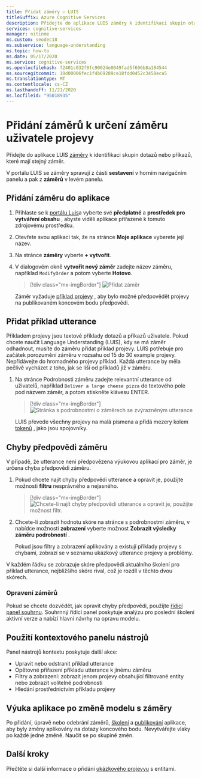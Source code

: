 ```yaml
---
title: Přidat záměry – LUIS
titleSuffix: Azure Cognitive Services
description: Přidejte do aplikace LUIS záměry k identifikaci skupin otázek nebo příkazů, které mají stejné záměry.
services: cognitive-services
manager: nitinme
ms.custom: seodec18
ms.subservice: language-understanding
ms.topic: how-to
ms.date: 05/17/2020
ms.service: cognitive-services
ms.openlocfilehash: f2401c032f0fc90024e0049fad5f696b8a184544
ms.sourcegitcommit: 10d00006fec1f4b69289ce18fdd0452c3458eca5
ms.translationtype: MT
ms.contentlocale: cs-CZ
ms.lasthandoff: 11/21/2020
ms.locfileid: "95018935"
---
```

# <a name="add-intents-to-determine-user-intention-of-utterances"></a>Přidání záměrů k určení záměru uživatele projevy

Přidejte do aplikace LUIS [záměry](luis-concept-intent.md) k identifikaci skupin dotazů nebo příkazů, které mají stejný záměr.

V portálu LUIS se záměry spravují z části **sestavení** v horním navigačním panelu a pak z **záměrů** v levém panelu.

## <a name="add-an-intent-to-your-app"></a>Přidání záměru do aplikace

1. Přihlaste se k [portálu Luis](https://www.luis.ai)a vyberte své **předplatné** a **prostředek pro vytváření obsahu** , abyste viděli aplikace přiřazené k tomuto zdrojovému prostředku.
1. Otevřete svou aplikaci tak, že na stránce **Moje aplikace** vyberete její název.
1. Na stránce **záměry** vyberte **+ vytvořit**.
1. V dialogovém okně **vytvořit nový záměr** zadejte název záměru, například `ModifyOrder` a potom vyberte **Hotovo**.

    > [!div class="mx-imgBorder"]
    > ![Přidat záměr](./media/luis-how-to-add-intents/Addintent-dialogbox.png)

    Záměr vyžaduje [příklad projevy](luis-concept-utterance.md) , aby bylo možné předpovědět projevy na publikovaném koncovém bodu předpovědi.

## <a name="add-an-example-utterance"></a>Přidat příklad utterance

Příkladem projevy jsou textové příklady dotazů a příkazů uživatele. Pokud chcete naučit Language Understanding (LUIS), kdy se má záměr odhadnout, musíte do záměru přidat příklad projevy. LUIS potřebuje pro začátek porozumění záměru v rozsahu od 15 do 30 example projevy. Nepřidávejte do hromadného projevy příklad. Každá utterance by měla pečlivě vycházet z toho, jak se liší od příkladů již v záměru.

1. Na stránce Podrobnosti záměru zadejte relevantní utterance od uživatelů, například `Deliver a large cheese pizza` do textového pole pod názvem záměr, a potom stiskněte klávesu ENTER.

    > [!div class="mx-imgBorder"]
    > ![Stránka s podrobnostmi o záměrech se zvýrazněným utterance](./media/luis-how-to-add-intents/add-new-utterance-to-intent.png)

    LUIS převede všechny projevy na malá písmena a přidá mezery kolem [tokenů](luis-language-support.md#tokenization) , jako jsou spojovníky.

<a name="#intent-prediction-discrepancy-errors"></a>

## <a name="intent-prediction-errors"></a>Chyby předpovědi záměru

V případě, že utterance není předpovězena výukovou aplikací pro záměr, je určena chyba předpovědi záměru.

1. Pokud chcete najít chyby předpovědi utterance a opravit je, použijte možnosti **filtru** nesprávného a nejasného.

    > [!div class="mx-imgBorder"]
    > ![Chcete-li najít chyby předpovědi utterance a opravit je, použijte možnost filtr.](./media/luis-how-to-add-intents/find-intent-prediction-errors.png)

1. Chcete-li zobrazit hodnotu skóre na stránce s podrobnostmi záměru, v nabídce možnosti **zobrazení** vyberte možnost **Zobrazit výsledky záměru podrobností** .

    Pokud jsou filtry a zobrazení aplikovány a existují příklady projevy s chybami, zobrazí se v seznamu ukázkový utterance projevy a problémy.

V každém řádku se zobrazuje skóre předpovědi aktuálního školení pro příklad utterance, nejbližšího skóre rival, což je rozdíl v těchto dvou skórech.

### <a name="fixing-intents"></a>Opravení záměrů

Pokud se chcete dozvědět, jak opravit chyby předpovědi, použijte [řídicí panel souhrnu](luis-how-to-use-dashboard.md). Souhrnný řídicí panel poskytuje analýzu pro poslední školení aktivní verze a nabízí hlavní návrhy na opravu modelu.

## <a name="using-the-contextual-toolbar"></a>Použití kontextového panelu nástrojů

Panel nástrojů kontextu poskytuje další akce:

* Upravit nebo odstranit příklad utterance
* Opětovné přiřazení příkladu utterance k jinému záměru
* Filtry a zobrazení: zobrazit jenom projevy obsahující filtrované entity nebo zobrazit volitelné podrobnosti
* Hledání prostřednictvím příkladu projevy

## <a name="train-your-app-after-changing-model-with-intents"></a>Výuka aplikace po změně modelu s záměry

Po přidání, úpravě nebo odebrání záměrů, [školení](luis-how-to-train.md) a [publikování](luis-how-to-publish-app.md) aplikace, aby byly změny aplikovány na dotazy koncového bodu. Nevytvářejte vlaky po každé jedné změně. Naučit se po skupině změn.

## <a name="next-steps"></a>Další kroky

Přečtěte si další informace o přidání [ukázkového projevyu](./luis-how-to-add-entities.md) s entitami.